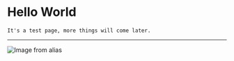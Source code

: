 
<!-- sidebar: false
navbar: false
editLink: false -->
<!-- layout: HomePage -->

# Hello World

``
It's a test page, more things will come later.
``

---
![Image from alias](Logo.svg)
